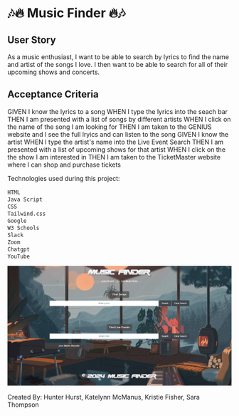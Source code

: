 # 🎶🔥 Music Finder 🔥🎶


## User Story

As a music enthusiast, I want to be able to search by lyrics to find the name and artist of the songs I love.  I then want to be able to search for all of their upcoming shows and concerts.


## Acceptance Criteria

GIVEN I know the lyrics to a song
WHEN I type the lyrics into the seach bar
THEN I am presented with a list of songs by different artists
WHEN I click on the name of the song I am looking for
THEN I am taken to the GENIUS website and I see the full lryics and can listen to the song
GIVEN I know the artist
WHEN I type the artist's name into the Live Event Search
THEN I am presented with a list of upcoming shows for that artist
WHEN I click on the the show I am interested in
THEN I am taken to the TicketMaster website where I can shop and purchase tickets


Technologies used during this project:

    HTML
    Java Script
    CSS
    Tailwind.css
    Google
    W3 Schools
    Slack
    Zoom
    Chatgpt
    YouTube


![Alt text](image.png)

Created By: Hunter Hurst, Katelynn McManus, Kristie Fisher, Sara Thompson